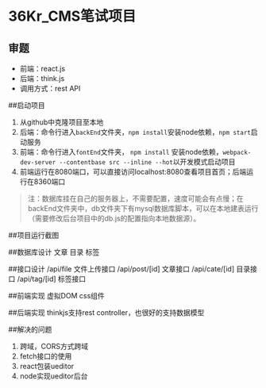 # 36Kr_CMS笔试项目



## 审题

- 前端：react.js
- 后端：think.js
- 调用方式：rest API

##启动项目

 1. 从github中克隆项目至本地
 2. 后端：命令行进入`backEnd`文件夹，`npm install`安装node依赖，`npm start`启动服务
 3. 前端：命令行进入`fontEnd`文件夹， `npm install` 安装node依赖，`webpack-dev-server --contentbase src --inline --hot`以开发模式启动项目
 4. 前端运行在8080端口，可以直接访问localhost:8080查看项目首页；后端运行在8360端口

> 注：数据库挂在自己的服务器上，不需要配置，速度可能会有点慢；在backEnd文件夹中，db文件夹下有mysql数据库脚本，可以在本地建表运行（需要修改后台项目中的db.js的配置指向本地数据源）。

##项目运行截图

##数据库设计
文章 目录  标签  

##接口设计
/api/file    文件上传接口
/api/post/[id]    文章接口
/api/cate/[id]    目录接口
/api/tag/[id]     标签接口

##前端实现
虚拟DOM
css组件

##后端实现
thinkjs支持rest controller，也很好的支持数据模型

##解决的问题

 1. 跨域，CORS方式跨域
 2. fetch接口的使用
 3. react包装ueditor
 4. node实现ueditor后台

